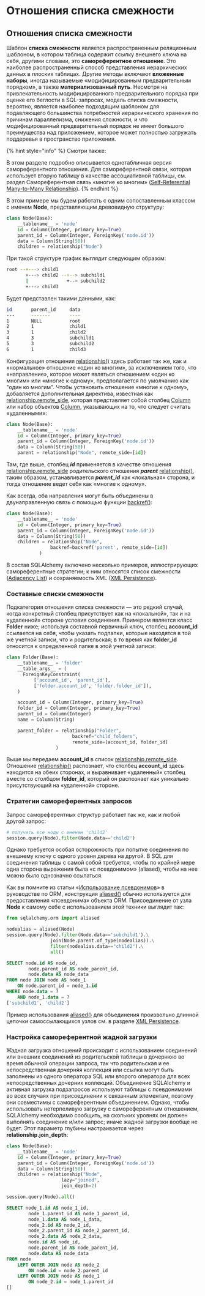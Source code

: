 # Отношения списка смежности

## Отношения списка смежности

Шаблон **списка смежности** является распространенным реляционным шаблоном, в котором таблица содержит ссылку внешнего ключа на себя, другими словами, это **самореферентное отношение**. Это наиболее распространенный способ представления иерархических данных в плоских таблицах. Другие методы включают **вложенные наборы**, иногда называемые «модифицированным предварительным порядком», а также **материализованный путь**. Несмотря на привлекательность модифицированного предварительного порядка при оценке его беглости в SQL-запросах, модель списка смежности, вероятно, является наиболее подходящим шаблоном для подавляющего большинства потребностей иерархического хранения по причинам параллелизма, снижения сложности, и что модифицированный предварительный порядок не имеет большого преимущества над приложением, которое может полностью загружать поддеревья в пространство приложения.

{% hint style="info" %}
Смотри также:

В этом разделе подробно описывается однотабличная версия самореферентного отношения. Для самореферентной связи, которая использует вторую таблицу в качестве ассоциативной таблицы, см. раздел Самореферентная связь «многие ко многим» ([Self-Referential Many-to-Many Relationship](https://docs.sqlalchemy.org/en/14/orm/join\_conditions.html#self-referential-many-to-many)).
{% endhint %}

В этом примере мы будем работать с одним сопоставленным классом с именем **Node**, представляющим древовидную структуру:

```python
class Node(Base):
    __tablename__ = 'node'
    id = Column(Integer, primary_key=True)
    parent_id = Column(Integer, ForeignKey('node.id'))
    data = Column(String(50))
    children = relationship("Node")
```

При такой структуре график выглядит следующим образом:

```bash
root --+---> child1
       +---> child2 --+--> subchild1
       |              +--> subchild2
       +---> child3
```

Будет представлен такими данными, как:

```bash
id       parent_id     data
---      -------       ----
1        NULL          root
2        1             child1
3        1             child2
4        3             subchild1
5        3             subchild2
6        1             child3
```

Конфигурация отношения [relationship()](https://docs.sqlalchemy.org/en/14/orm/relationship\_api.html#sqlalchemy.orm.relationship) здесь работает так же, как и «нормальное» отношение «один ко многим», за исключением того, что «направление», которое может являться отношением «один ко многим» или «многие к одному», предполагается по умолчанию как "один ко многим". Чтобы установить отношение «многие к одному», добавляется дополнительная директива, известная как [relationship.remote\_side](https://docs.sqlalchemy.org/en/14/orm/relationship\_api.html#sqlalchemy.orm.relationship.params.remote\_side), которая представляет собой столбец [Column](https://docs.sqlalchemy.org/en/14/core/metadata.html#sqlalchemy.schema.Column) или набор объектов [Column](https://docs.sqlalchemy.org/en/14/core/metadata.html#sqlalchemy.schema.Column), указывающих на то, что следует считать «удаленными»:

```python
class Node(Base):
    __tablename__ = 'node'
    id = Column(Integer, primary_key=True)
    parent_id = Column(Integer, ForeignKey('node.id'))
    data = Column(String(50))
    parent = relationship("Node", remote_side=[id])
```

Там, где выше, столбец _**id**_ применяется в качестве отношения [relationship.remote\_side](https://docs.sqlalchemy.org/en/14/orm/relationship\_api.html#sqlalchemy.orm.relationship.params.remote\_side) родительского отношения _**parent**_ [relationship()](https://docs.sqlalchemy.org/en/14/orm/relationship\_api.html#sqlalchemy.orm.relationship), таким образом, устанавливается _**parent\_id**_ как «локальная» сторона, и тогда отношение ведет себя как «многие к одному».

Как всегда, оба направления могут быть объединены в двунаправленную связь с помощью функции [backref()](https://docs.sqlalchemy.org/en/14/orm/relationship\_api.html#sqlalchemy.orm.backref):

```python
class Node(Base):
    __tablename__ = 'node'
    id = Column(Integer, primary_key=True)
    parent_id = Column(Integer, ForeignKey('node.id'))
    data = Column(String(50))
    children = relationship("Node",
                backref=backref('parent', remote_side=[id])
            )
```

В состав SQLAlchemy включено несколько примеров, иллюстрирующих самореферентные стратегии; к ним относятся список смежности ([Adjacency List](https://docs.sqlalchemy.org/en/14/orm/examples.html#examples-adjacencylist)) и сохраняемость XML ([XML Persistence](https://docs.sqlalchemy.org/en/14/orm/examples.html#examples-xmlpersistence)).

### Составные списки смежности

Подкатегория отношения списка смежности — это редкий случай, когда конкретный столбец присутствует как на «локальной», так и на «удаленной» стороне условия соединения. Примером является класс **Folder** ниже; используя составной первичный ключ, столбец **account\_id** ссылается на себя, чтобы указать подпапки, которые находятся в той же учетной записи, что и родительская; в то время как **folder\_id** относится к определенной папке в этой учетной записи:

```python
class Folder(Base):
    __tablename__ = 'folder'
    __table_args__ = (
      ForeignKeyConstraint(
          ['account_id', 'parent_id'],
          ['folder.account_id', 'folder.folder_id']),
    )

    account_id = Column(Integer, primary_key=True)
    folder_id = Column(Integer, primary_key=True)
    parent_id = Column(Integer)
    name = Column(String)

    parent_folder = relationship("Folder",
                        backref="child_folders",
                        remote_side=[account_id, folder_id]
                  )
```

Выше мы передаем **account\_id** в список [relationship.remote\_side](https://docs.sqlalchemy.org/en/14/orm/relationship\_api.html#sqlalchemy.orm.relationship.params.remote\_side). Отношение [relationship()](https://docs.sqlalchemy.org/en/14/orm/relationship\_api.html#sqlalchemy.orm.relationship) распознает, что столбец **account\_id** здесь находится на обеих сторонах, и выравнивает «удаленный» столбец вместе со столбцом **folder\_id**, который он распознает как уникально присутствующий на «удаленной» стороне.

### Стратегии самореферентных запросов

Запрос самореферентных структур работает так же, как и любой другой запрос:

```python
# получить все ноды с именем 'child2'
session.query(Node).filter(Node.data=='child2')
```

Однако требуется особая осторожность при попытке соединения по внешнему ключу с одного уровня дерева на другой. В SQL для соединения таблицы с самой собой требуется, чтобы по крайней мере одна сторона выражения была «с псевдонимом» (aliased), чтобы на нее можно было однозначно ссылаться.

Как вы помните из статьи «[Использование псевдонимов](../uchebnoe-posobie-po-relyacionnym-obektam-1.x-api/tutorial-chast-3-relationship-join.md#ispolzovanie-psevdonimov-aliases)» в руководстве по ORM, конструкция [aliased()](https://docs.sqlalchemy.org/en/14/orm/query.html#sqlalchemy.orm.aliased) обычно используется для предоставления «псевдонима» объекта ORM. Присоединение от узла **Node** к самому себе с использованием этой техники выглядит так:

```python
from sqlalchemy.orm import aliased

nodealias = aliased(Node)
session.query(Node).filter(Node.data=='subchild1').\
                join(Node.parent.of_type(nodealias)).\
                filter(nodealias.data=="child2").\
                all()
```

```sql
SELECT node.id AS node_id,
        node.parent_id AS node_parent_id,
        node.data AS node_data
FROM node JOIN node AS node_1
    ON node.parent_id = node_1.id
WHERE node.data = ?
    AND node_1.data = ?
['subchild1', 'child2']
```

Пример использования [aliased()](https://docs.sqlalchemy.org/en/14/orm/query.html#sqlalchemy.orm.aliased) для объединения произвольно длинной цепочки самоссылающихся узлов см. в разделе [XML Persistence](https://docs.sqlalchemy.org/en/14/orm/examples.html#examples-xmlpersistence).

### Настройка самореферентной жадной загрузки

Жадная загрузка отношений происходит с использованием соединений или внешних соединений из родительской таблицы в дочернюю во время обычной операции запроса, так что родительская и ее непосредственная дочерняя коллекция или ссылка могут быть заполнены из одного оператора SQL или второго оператора для всех непосредственных дочерних коллекций. Объединение SQLAlchemy и активная загрузка подзапросов используют таблицы с псевдонимами во всех случаях при присоединении к связанным элементам, поэтому они совместимы с самореферентным объединением. Однако, чтобы использовать нетерпеливую загрузку с самореферентным отношением, SQLAlchemy необходимо сообщить, на скольких уровнях он должен выполнять соединение и/или запрос; иначе жадной загрузки вообще не будет. Этот параметр глубины настраивается через **relationship.join\_depth**:

```python
class Node(Base):
    __tablename__ = 'node'
    id = Column(Integer, primary_key=True)
    parent_id = Column(Integer, ForeignKey('node.id'))
    data = Column(String(50))
    children = relationship("Node",
                    lazy="joined",
                    join_depth=2)

session.query(Node).all()
```

```sql
SELECT node_1.id AS node_1_id,
        node_1.parent_id AS node_1_parent_id,
        node_1.data AS node_1_data,
        node_2.id AS node_2_id,
        node_2.parent_id AS node_2_parent_id,
        node_2.data AS node_2_data,
        node.id AS node_id,
        node.parent_id AS node_parent_id,
        node.data AS node_data
FROM node
    LEFT OUTER JOIN node AS node_2
        ON node.id = node_2.parent_id
    LEFT OUTER JOIN node AS node_1
        ON node_2.id = node_1.parent_id
[]
```
